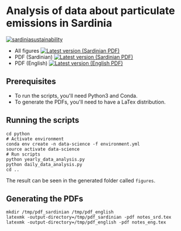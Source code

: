 # Analysis of data about particulate emissions in Sardinia

[![sardiniasustainability](https://circleci.com/gh/sardiniasustainability/air-quality.svg?style=svg)](https://app.circleci.com/pipelines/github/sardiniasustainability/air-quality)
* All figures [![Latest version (Sardinian PDF)](https://img.shields.io/badge/download-latest-blue)](https://circleci.com/api/v1.1/project/github/sardiniasustainability/air-quality/latest/artifacts/0/tmp/figures/figures.tar.gz)
* PDF (Sardinian) [![Latest version (Sardinian PDF)](https://img.shields.io/badge/download-latest-blue)](https://circleci.com/api/v1.1/project/github/sardiniasustainability/air-quality/latest/artifacts/0/tmp/pdf_sardinian/notes_srd.pdf)
* PDF (English) [![Latest version (English PDF)](https://img.shields.io/badge/download-latest-blue)](https://circleci.com/api/v1.1/project/github/sardiniasustainability/air-quality/latest/artifacts/0/tmp/pdf_english/notes_eng.pdf)

## Prerequisites
* To run the scripts, you'll need Python3 and Conda. 
* To generate the PDFs, you'll need to have a LaTex distribution.

## Running the scripts
```
cd python
# Activate environment
conda env create -n data-science -f environment.yml
source activate data-science
# Run scripts
python yearly_data_analysis.py
python daily_data_analysis.py
cd ..
```
The result can be seen in the generated folder called `figures`.

## Generating the PDFs
```
mkdir /tmp/pdf_sardinian /tmp/pdf_english
latexmk -output-directory=/tmp/pdf_sardinian -pdf notes_srd.tex
latexmk -output-directory=/tmp/pdf_english -pdf notes_eng.tex
```